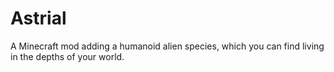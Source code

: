 # Astrial
A Minecraft mod adding a humanoid alien species, which you can find living in the depths of your world.
